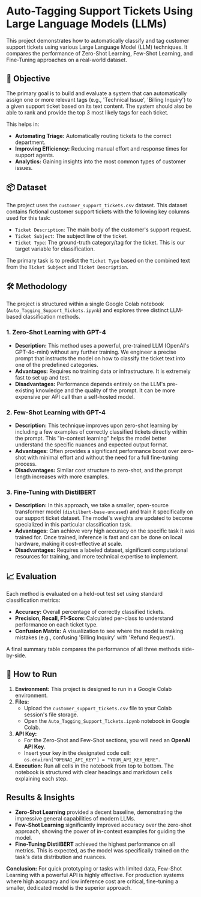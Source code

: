 # Auto-Tagging Support Tickets Using Large Language Models (LLMs)

This project demonstrates how to automatically classify and tag customer support tickets using various Large Language Model (LLM) techniques. It compares the performance of Zero-Shot Learning, Few-Shot Learning, and Fine-Tuning approaches on a real-world dataset.

## 🚀 Objective

The primary goal is to build and evaluate a system that can automatically assign one or more relevant tags (e.g., 'Technical Issue', 'Billing Inquiry') to a given support ticket based on its text content. The system should also be able to rank and provide the top 3 most likely tags for each ticket.

This helps in:
- **Automating Triage:** Automatically routing tickets to the correct department.
- **Improving Efficiency:** Reducing manual effort and response times for support agents.
- **Analytics:** Gaining insights into the most common types of customer issues.

## 📦 Dataset

The project uses the `customer_support_tickets.csv` dataset. This dataset contains fictional customer support tickets with the following key columns used for this task:

-   `Ticket Description`: The main body of the customer's support request.
-   `Ticket Subject`: The subject line of the ticket.
-   `Ticket Type`: The ground-truth category/tag for the ticket. This is our target variable for classification.

The primary task is to predict the `Ticket Type` based on the combined text from the `Ticket Subject` and `Ticket Description`.

## 🛠️ Methodology

The project is structured within a single Google Colab notebook (`Auto_Tagging_Support_Tickets.ipynb`) and explores three distinct LLM-based classification methods.

### 1. Zero-Shot Learning with GPT-4

-   **Description:** This method uses a powerful, pre-trained LLM (OpenAI's GPT-4o-mini) without any further training. We engineer a precise prompt that instructs the model on how to classify the ticket text into one of the predefined categories.
-   **Advantages:** Requires no training data or infrastructure. It is extremely fast to set up and test.
-   **Disadvantages:** Performance depends entirely on the LLM's pre-existing knowledge and the quality of the prompt. It can be more expensive per API call than a self-hosted model.

### 2. Few-Shot Learning with GPT-4

-   **Description:** This technique improves upon zero-shot learning by including a few examples of correctly classified tickets directly within the prompt. This "in-context learning" helps the model better understand the specific nuances and expected output format.
-   **Advantages:** Often provides a significant performance boost over zero-shot with minimal effort and without the need for a full fine-tuning process.
-   **Disadvantages:** Similar cost structure to zero-shot, and the prompt length increases with more examples.

### 3. Fine-Tuning with DistilBERT

-   **Description:** In this approach, we take a smaller, open-source transformer model (`distilbert-base-uncased`) and train it specifically on our support ticket dataset. The model's weights are updated to become specialized in this particular classification task.
-   **Advantages:** Can achieve very high accuracy on the specific task it was trained for. Once trained, inference is fast and can be done on local hardware, making it cost-effective at scale.
-   **Disadvantages:** Requires a labeled dataset, significant computational resources for training, and more technical expertise to implement.

## 📈 Evaluation

Each method is evaluated on a held-out test set using standard classification metrics:

-   **Accuracy:** Overall percentage of correctly classified tickets.
-   **Precision, Recall, F1-Score:** Calculated per-class to understand performance on each ticket type.
-   **Confusion Matrix:** A visualization to see where the model is making mistakes (e.g., confusing 'Billing Inquiry' with 'Refund Request').

A final summary table compares the performance of all three methods side-by-side.

## 📌 How to Run

1.  **Environment:** This project is designed to run in a Google Colab environment.
2.  **Files:**
    -   Upload the `customer_support_tickets.csv` file to your Colab session's file storage.
    -   Open the `Auto_Tagging_Support_Tickets.ipynb` notebook in Google Colab.
3.  **API Key:**
    -   For the Zero-Shot and Few-Shot sections, you will need an **OpenAI API Key**.
    -   Insert your key in the designated code cell: `os.environ["OPENAI_API_KEY"] = "YOUR_API_KEY_HERE"`.
4.  **Execution:** Run all cells in the notebook from top to bottom. The notebook is structured with clear headings and markdown cells explaining each step.

## Results & Insights

-   **Zero-Shot Learning** provided a decent baseline, demonstrating the impressive general capabilities of modern LLMs.
-   **Few-Shot Learning** significantly improved accuracy over the zero-shot approach, showing the power of in-context examples for guiding the model.
-   **Fine-Tuning DistilBERT** achieved the highest performance on all metrics. This is expected, as the model was specifically trained on the task's data distribution and nuances.

**Conclusion:** For quick prototyping or tasks with limited data, Few-Shot Learning with a powerful API is highly effective. For production systems where high accuracy and low inference cost are critical, fine-tuning a smaller, dedicated model is the superior approach.
